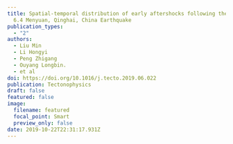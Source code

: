 ```yaml
---
title: Spatial-temporal distribution of early aftershocks following the 2016 Ms
  6.4 Menyuan, Qinghai, China Earthquake
publication_types:
  - "2"
authors:
  - Liu Min
  - Li Hongyi
  - Peng Zhigang
  - Ouyang Longbin.
  - et al
doi: https://doi.org/10.1016/j.tecto.2019.06.022
publication: Tectonophysics
draft: false
featured: false
image:
  filename: featured
  focal_point: Smart
  preview_only: false
date: 2019-10-22T22:31:17.931Z
---
```


